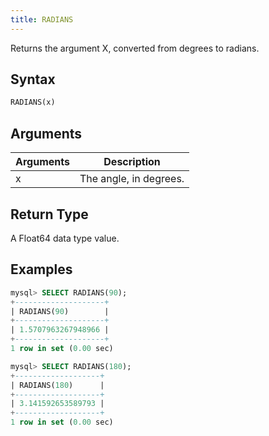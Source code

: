 ```yaml
---
title: RADIANS
---
```


Returns the argument X, converted from degrees to radians.

## Syntax

```sql
RADIANS(x)
```

## Arguments

| Arguments   | Description |
| ----------- | ----------- |
| x | The angle, in degrees. |

## Return Type

A Float64 data type value.


## Examples

```sql
mysql> SELECT RADIANS(90);
+--------------------+
| RADIANS(90)        |
+--------------------+
| 1.5707963267948966 |
+--------------------+
1 row in set (0.00 sec)

mysql> SELECT RADIANS(180);
+-------------------+
| RADIANS(180)      |
+-------------------+
| 3.141592653589793 |
+-------------------+
1 row in set (0.00 sec)
```
